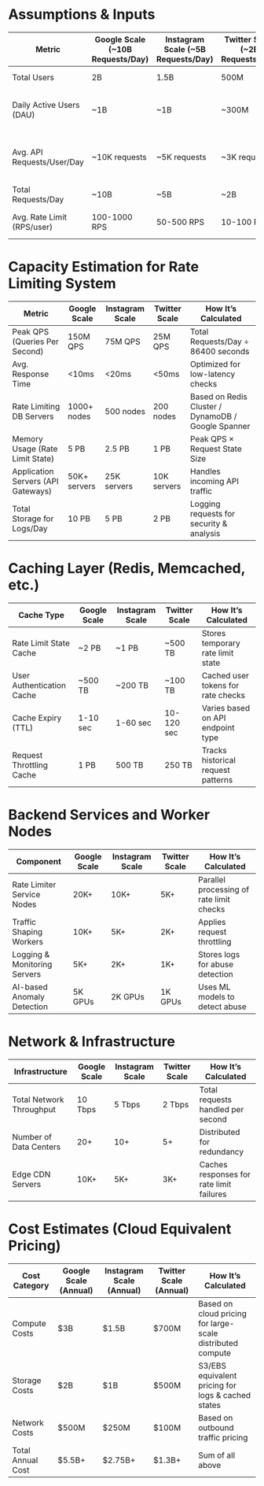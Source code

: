 # Assumptions & Inputs

| Metric                                       | Google Scale (~10B Requests/Day) | Instagram Scale (~5B Requests/Day) | Twitter Scale (~2B Requests/Day) | How It’s Calculated                                      |
|----------------------------------------------|----------------------------------|-----------------------------------|----------------------------------|----------------------------------------------------------|
| Total Users                                  | 2B                               | 1.5B                              | 500M                             | Public user estimates                                    |
| Daily Active Users (DAU)                     | ~1B                              | ~1B                               | ~300M                            | Estimated 50-70% of total users active daily              |
| Avg. API Requests/User/Day                   | ~10K requests                    | ~5K requests                      | ~3K requests                     | API-heavy applications require frequent rate limiting    |
| Total Requests/Day                           | ~10B                             | ~5B                               | ~2B                              | DAU × Avg. Requests/User                                 |
| Avg. Rate Limit (RPS/user)                    | 100-1000 RPS                     | 50-500 RPS                        | 10-100 RPS                       | Application-specific API rate limits                     |

# Capacity Estimation for Rate Limiting System

| Metric                                       | Google Scale                      | Instagram Scale                   | Twitter Scale                     | How It’s Calculated                                      |
|----------------------------------------------|----------------------------------|-----------------------------------|----------------------------------|----------------------------------------------------------|
| Peak QPS (Queries Per Second)                | 150M QPS                          | 75M QPS                           | 25M QPS                           | Total Requests/Day ÷ 86400 seconds                      |
| Avg. Response Time                           | <10ms                             | <20ms                             | <50ms                             | Optimized for low-latency checks                         |
| Rate Limiting DB Servers                     | 1000+ nodes                       | 500 nodes                         | 200 nodes                         | Based on Redis Cluster / DynamoDB / Google Spanner      |
| Memory Usage (Rate Limit State)              | 5 PB                              | 2.5 PB                            | 1 PB                              | Peak QPS × Request State Size                            |
| Application Servers (API Gateways)           | 50K+ servers                      | 25K servers                       | 10K servers                       | Handles incoming API traffic                             |
| Total Storage for Logs/Day                   | 10 PB                             | 5 PB                              | 2 PB                              | Logging requests for security & analysis                 |

# Caching Layer (Redis, Memcached, etc.)

| Cache Type                                   | Google Scale                      | Instagram Scale                   | Twitter Scale                     | How It’s Calculated                                      |
|----------------------------------------------|----------------------------------|-----------------------------------|----------------------------------|----------------------------------------------------------|
| Rate Limit State Cache                       | ~2 PB                             | ~1 PB                             | ~500 TB                           | Stores temporary rate limit state                         |
| User Authentication Cache                    | ~500 TB                           | ~200 TB                           | ~100 TB                           | Cached user tokens for rate checks                        |
| Cache Expiry (TTL)                           | 1-10 sec                          | 1-60 sec                          | 10-120 sec                        | Varies based on API endpoint type                        |
| Request Throttling Cache                     | 1 PB                              | 500 TB                            | 250 TB                            | Tracks historical request patterns                       |

# Backend Services and Worker Nodes

| Component                                    | Google Scale                      | Instagram Scale                   | Twitter Scale                     | How It’s Calculated                                      |
|----------------------------------------------|----------------------------------|-----------------------------------|----------------------------------|----------------------------------------------------------|
| Rate Limiter Service Nodes                   | 20K+                              | 10K+                              | 5K+                               | Parallel processing of rate limit checks                 |
| Traffic Shaping Workers                      | 10K+                              | 5K+                               | 2K+                               | Applies request throttling                               |
| Logging & Monitoring Servers                 | 5K+                               | 2K+                               | 1K+                               | Stores logs for abuse detection                          |
| AI-based Anomaly Detection                   | 5K GPUs                           | 2K GPUs                            | 1K GPUs                           | Uses ML models to detect abuse                           |

# Network & Infrastructure

| Infrastructure                                | Google Scale                      | Instagram Scale                   | Twitter Scale                     | How It’s Calculated                                      |
|-----------------------------------------------|----------------------------------|-----------------------------------|----------------------------------|----------------------------------------------------------|
| Total Network Throughput                      | 10 Tbps                           | 5 Tbps                            | 2 Tbps                            | Total requests handled per second                        |
| Number of Data Centers                        | 20+                               | 10+                               | 5+                                | Distributed for redundancy                               |
| Edge CDN Servers                              | 10K+                              | 5K+                               | 3K+                               | Caches responses for rate limit failures                 |

# Cost Estimates (Cloud Equivalent Pricing)

| Cost Category                                 | Google Scale (Annual)             | Instagram Scale (Annual)           | Twitter Scale (Annual)            | How It’s Calculated                                      |
|-----------------------------------------------|----------------------------------|-----------------------------------|----------------------------------|----------------------------------------------------------|
| Compute Costs                                 | $3B                              | $1.5B                              | $700M                             | Based on cloud pricing for large-scale distributed compute |
| Storage Costs                                 | $2B                              | $1B                                | $500M                             | S3/EBS equivalent pricing for logs & cached states        |
| Network Costs                                 | $500M                            | $250M                              | $100M                             | Based on outbound traffic pricing                       |
| Total Annual Cost                             | $5.5B+                           | $2.75B+                            | $1.3B+                            | Sum of all above                                          |
